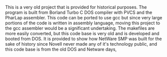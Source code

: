 This is a very old project that is provided for historical purposes.  The program is built from Borland Turbo C DOS compiler 
with PVCS and the PharLap assembler.  This code can be ported to use gcc but since very large portions of the code is 
written in assembly language, moving this project to the gcc assembler would be a significant undertaking.  The makefiles
are more easily converted, but this code base is very old and is developed and booted from DOS.  It is provided to show
how NetWare SMP was built for the sake of history since Novell never made any of it's technology public, and this code
base is from the old DOS and Netware days,
